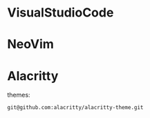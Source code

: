 # VisualStudioCode





# NeoVim





# Alacritty

themes:
```
git@github.com:alacritty/alacritty-theme.git

```
